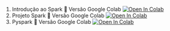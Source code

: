 1. Introdução ao Spark
📕 Versão Google Colab [![Open In Colab](https://colab.research.google.com/assets/colab-badge.svg)](https://colab.research.google.com/github/devluz2023/spark/blob/master/introducao_spark/pyspark.ipynb)
2. Projeto Spark
📕 Versão Google Colab [![Open In Colab](https://colab.research.google.com/assets/colab-badge.svg)](https://colab.research.google.com/github/devluz2023/spark/blob/master/projeto_spark/projeto_spark.ipynb)
3. Pyspark
📕 Versão Google Colab [![Open In Colab](https://colab.research.google.com/assets/colab-badge.svg)](https://colab.research.google.com/github/devluz2023/spark/blob/master/pyspark/pyspark.ipynb)

